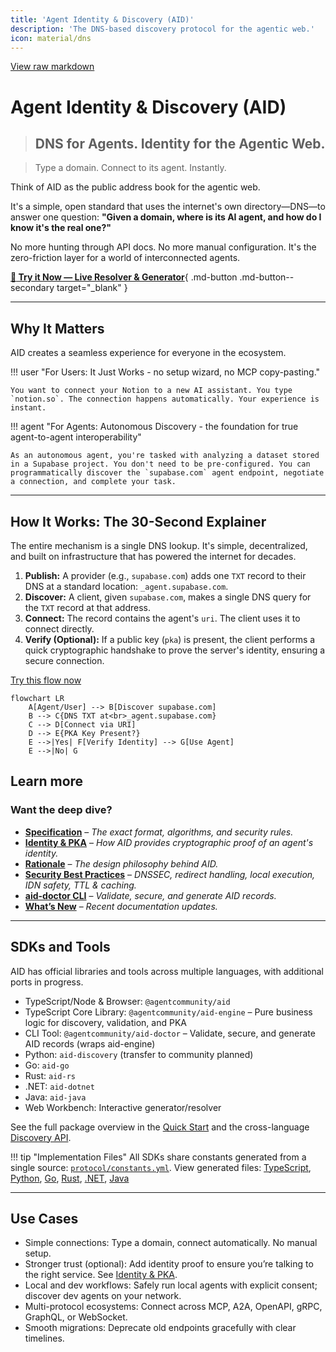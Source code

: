 ```yaml
---
title: 'Agent Identity & Discovery (AID)'
description: 'The DNS-based discovery protocol for the agentic web.'
icon: material/dns
---
```


[View raw markdown](https://github.com/agentcommunity/agent-interface-discovery/raw/main/packages/docs/specification.md)

# Agent Identity & Discovery (AID)

> ## DNS for Agents. **Identity for the Agentic Web.**

> Type a domain. Connect to its agent. Instantly.

Think of AID as the public address book for the agentic web.

It's a simple, open standard that uses the internet's own directory—DNS—to answer one question: **"Given a domain, where is its AI agent, and how do I know it's the real one?"**

No more hunting through API docs. No more manual configuration. It's the zero-friction layer for a world of interconnected agents.

[**:rocket: Try it Now — Live Resolver & Generator**](https://aid.agentcommunity.org/workbench){ .md-button .md-button--secondary target="\_blank" }

---

## Why It Matters

AID creates a seamless experience for everyone in the ecosystem.

!!! user "For Users: It Just Works - no setup wizard, no MCP copy-pasting."

    You want to connect your Notion to a new AI assistant. You type `notion.so`. The connection happens automatically. Your experience is instant.

!!! agent "For Agents: Autonomous Discovery - the foundation for true agent-to-agent interoperability"

    As an autonomous agent, you're tasked with analyzing a dataset stored in a Supabase project. You don't need to be pre-configured. You can programmatically discover the `supabase.com` agent endpoint, negotiate a connection, and complete your task.

---

## How It Works: The 30-Second Explainer

The entire mechanism is a single DNS lookup. It's simple, decentralized, and built on infrastructure that has powered the internet for decades.

1.  **Publish:** A provider (e.g., `supabase.com`) adds one `TXT` record to their DNS at a standard location: `_agent.supabase.com`.
2.  **Discover:** A client, given `supabase.com`, makes a single DNS query for the `TXT` record at that address.
3.  **Connect:** The record contains the agent's `uri`. The client uses it to connect directly.
4.  **Verify (Optional):** If a public key (`pka`) is present, the client performs a quick cryptographic handshake to prove the server's identity, ensuring a secure connection.

[Try this flow now](https://aid.agentcommunity.org/workbench)

```mermaid
flowchart LR
    A[Agent/User] --> B[Discover supabase.com]
    B --> C{DNS TXT at<br>_agent.supabase.com}
    C --> D[Connect via URI]
    D --> E{PKA Key Present?}
    E -->|Yes| F[Verify Identity] --> G[Use Agent]
    E -->|No| G
```

## Learn more

### Want the deep dive?

- [**Specification**](specification.md) – _The exact format, algorithms, and security rules._
- [**Identity & PKA**](Reference/identity_pka.md) – _How AID provides cryptographic proof of an agent's identity._
- [**Rationale**](rationale.md) – _The design philosophy behind AID._
- [**Security Best Practices**](security.md) – _DNSSEC, redirect handling, local execution, IDN safety, TTL & caching._
- [**aid-doctor CLI**](Tooling/aid_doctor.md) – _Validate, secure, and generate AID records._
- [**What’s New**](Reference/whats_new.md) – _Recent documentation updates._

---

## SDKs and Tools

AID has official libraries and tools across multiple languages, with additional ports in progress.

- TypeScript/Node & Browser: `@agentcommunity/aid`
- TypeScript Core Library: `@agentcommunity/aid-engine` – Pure business logic for discovery, validation, and PKA
- CLI Tool: `@agentcommunity/aid-doctor` – Validate, secure, and generate AID records (wraps aid-engine)
- Python: `aid-discovery` (transfer to community planned)
- Go: `aid-go`
- Rust: `aid-rs`
- .NET: `aid-dotnet`
- Java: `aid-java`
- Web Workbench: Interactive generator/resolver

See the full package overview in the [Quick Start](quickstart/index.md#package-overview) and the cross-language [Discovery API](Reference/discovery_api.md).

!!! tip "Implementation Files"
All SDKs share constants generated from a single source: [`protocol/constants.yml`](../protocol/constants.yml).
View generated files: [TypeScript](../packages/aid/src/constants.ts), [Python](../packages/aid-py/aid_py/constants.py), [Go](../packages/aid-go/constants_gen.go), [Rust](../packages/aid-rs/src/constants_gen.rs), [.NET](../packages/aid-dotnet/src/Constants.g.cs), [Java](../packages/aid-java/src/main/java/org/agentcommunity/aid/Constants.java)

---

## Use Cases

- Simple connections: Type a domain, connect automatically. No manual setup.
- Stronger trust (optional): Add identity proof to ensure you’re talking to the right service. See [Identity & PKA](Reference/identity_pka.md).
- Local and dev workflows: Safely run local agents with explicit consent; discover dev agents on your network.
- Multi-protocol ecosystems: Connect across MCP, A2A, OpenAPI, gRPC, GraphQL, or WebSocket.
- Smooth migrations: Deprecate old endpoints gracefully with clear timelines.
